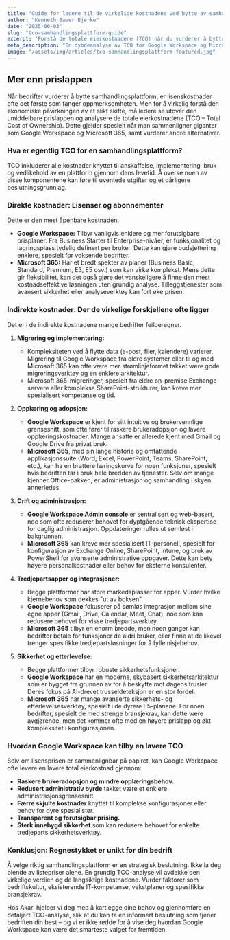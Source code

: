 ```yaml
---
title: "Guide for ledere til de virkelige kostnadene ved bytte av samhandlingsplattform"
author: "Kenneth Bæver Bjerke"
date: "2025-06-03"
slug: "tco-samhandlingsplattform-guide"
excerpt: "Forstå de totale eierkostnadene (TCO) når du vurderer å bytte samhandlingsplattform. Vi ser på Google Workspace vs. Microsoft 365 og skjulte kostnader."
meta_description: "En dybdeanalyse av TCO for Google Workspace og Microsoft 365. Utforsk direkte og indirekte kostnader for å ta en informert beslutning for din bedrift."
image: "/assets/img/articles/tco-samhandlingsplattform-featured.jpg"
---
```


## Mer enn prislappen

Når bedrifter vurderer å bytte samhandlingsplattform, er lisenskostnader ofte det første som fanger oppmerksomheten. Men for å virkelig forstå den økonomiske påvirkningen av et slikt skifte, må ledere se utover den umiddelbare prislappen og analysere de totale eierkostnadene (TCO – Total Cost of Ownership). Dette gjelder spesielt når man sammenligner giganter som Google Workspace og Microsoft 365, samt vurderer andre alternativer.

### Hva er egentlig TCO for en samhandlingsplattform?

TCO inkluderer alle kostnader knyttet til anskaffelse, implementering, bruk og vedlikehold av en plattform gjennom dens levetid. Å overse noen av disse komponentene kan føre til uventede utgifter og et dårligere beslutningsgrunnlag.

### Direkte kostnader: Lisenser og abonnementer

Dette er den mest åpenbare kostnaden.
* **Google Workspace:** Tilbyr vanligvis enklere og mer forutsigbare prisplaner. Fra Business Starter til Enterprise-nivåer, er funksjonalitet og lagringsplass tydelig definert per bruker. Dette kan gjøre budsjettering enklere, spesielt for voksende bedrifter.
* **Microsoft 365:** Har et bredt spekter av planer (Business Basic, Standard, Premium, E3, E5 osv.) som kan virke komplekst. Mens dette gir fleksibilitet, kan det også gjøre det vanskeligere å finne den mest kostnadseffektive løsningen uten grundig analyse. Tilleggstjenester som avansert sikkerhet eller analyseverktøy kan fort øke prisen.

### Indirekte kostnader: Der de virkelige forskjellene ofte ligger

Det er i de indirekte kostnadene mange bedrifter feilberegner.

1.  **Migrering og implementering:**
    * Kompleksiteten ved å flytte data (e-post, filer, kalendere) varierer. Migrering til Google Workspace fra eldre systemer eller til og med Microsoft 365 kan ofte være mer strømlinjeformet takket være gode migreringsverktøy og en enklere arkitektur.
    * Microsoft 365-migreringer, spesielt fra eldre on-premise Exchange-servere eller komplekse SharePoint-strukturer, kan kreve mer spesialisert kompetanse og tid.

2.  **Opplæring og adopsjon:**
    * **Google Workspace** er kjent for sitt intuitive og brukervennlige grensesnitt, som ofte fører til raskere brukeradopsjon og lavere opplæringskostnader. Mange ansatte er allerede kjent med Gmail og Google Drive fra privat bruk.
    * **Microsoft 365**, med sin lange historie og omfattende applikasjonssuite (Word, Excel, PowerPoint, Teams, SharePoint, etc.), kan ha en brattere læringskurve for noen funksjoner, spesielt hvis bedriften tar i bruk hele bredden av tjenester. Selv om mange kjenner Office-pakken, er administrasjon og samhandling i skyen annerledes.

3.  **Drift og administrasjon:**
    * **Google Workspace Admin console** er sentralisert og web-basert, noe som ofte reduserer behovet for dyptgående teknisk ekspertise for daglig administrasjon. Oppdateringer rulles ut sømløst i bakgrunnen.
    * **Microsoft 365** kan kreve mer spesialisert IT-personell, spesielt for konfigurasjon av Exchange Online, SharePoint, Intune, og bruk av PowerShell for avanserte administrative oppgaver. Dette kan bety høyere personalkostnader eller behov for eksterne konsulenter.

4.  **Tredjepartsapper og integrasjoner:**
    * Begge plattformer har store markedsplasser for apper. Vurder hvilke kjernebehov som dekkes "ut av boksen".
    * **Google Workspace** fokuserer på sømløs integrasjon mellom sine egne apper (Gmail, Drive, Calendar, Meet, Chat), noe som kan redusere behovet for visse tredjepartsverktøy.
    * **Microsoft 365** tilbyr en enorm bredde, men noen ganger kan bedrifter betale for funksjoner de aldri bruker, eller finne at de likevel trenger spesifikke tredjepartsløsninger for å fylle nisjebehov.

5.  **Sikkerhet og etterlevelse:**
    * Begge plattformer tilbyr robuste sikkerhetsfunksjoner.
    * **Google Workspace** har en moderne, skybasert sikkerhetsarkitektur som er bygget fra grunnen av for å beskytte mot dagens trusler. Deres fokus på AI-drevet trusseldeteksjon er en stor fordel.
    * **Microsoft 365** har mange avanserte sikkerhets- og etterlevelsesverktøy, spesielt i de dyrere E5-planene. For noen bedrifter, spesielt de med strenge bransjekrav, kan dette være avgjørende, men det kommer ofte med en høyere prislapp og økt kompleksitet i konfigurasjonen.

### Hvordan Google Workspace kan tilby en lavere TCO

Selv om lisensprisen er sammenlignbar på papiret, kan Google Workspace ofte levere en lavere total eierkostnad gjennom:
* **Raskere brukeradopsjon og mindre opplæringsbehov.**
* **Redusert administrativ byrde** takket være et enklere administrasjonsgrensesnitt.
* **Færre skjulte kostnader** knyttet til komplekse konfigurasjoner eller behov for dyre spesialister.
* **Transparent og forutsigbar prising.**
* **Sterk innebygd sikkerhet** som kan redusere behovet for enkelte tredjeparts sikkerhetsverktøy.

### Konklusjon: Regnestykket er unikt for din bedrift

Å velge riktig samhandlingsplattform er en strategisk beslutning. Ikke la deg blende av listepriser alene. En grundig TCO-analyse vil avdekke den virkelige verdien og de langsiktige kostnadene. Vurder faktorer som bedriftskultur, eksisterende IT-kompetanse, vekstplaner og spesifikke bransjekrav.

Hos Akari hjelper vi deg med å kartlegge dine behov og gjennomføre en detaljert TCO-analyse, slik at du kan ta en informert beslutning som tjener bedriften din best – og vi er ikke redde for å vise deg hvordan Google Workspace kan være det smarteste valget for fremtiden.
